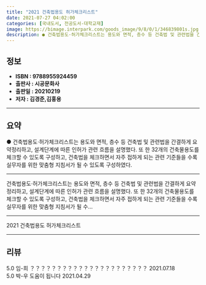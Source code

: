 ```yaml
---
title: "2021 건축법용도 허가체크리스트"
date: 2021-07-27 04:02:00
categories: [국내도서, 전공도서-대학교재]
image: https://bimage.interpark.com/goods_image/9/8/0/1/346839801s.jpg
description: ● 건축법용도·허가체크리스트는 용도와 면적, 층수 등 건축법 및 관련법을 간결하게 요약정리하고, 설계단계에 따른 인허가 관련 흐름을 설명했다. 또 한 32개의 건축물용도를 체크할 수 있도록 구성하고, 건축법을 체크하면서 자주 접하게 되는 관련 기준들을 수록 실무자를 위한 맞춤형 지침서
---
```


## **정보**

- **ISBN : 9788955924459**
- **출판사 : 시공문화사**
- **출판일 : 20210219**
- **저자 : 김경준,김홍용**

------



## **요약**

●  건축법용도·허가체크리스트는 용도와 면적, 층수 등 건축법 및 관련법을 간결하게 요약정리하고, 설계단계에 따른 인허가 관련 흐름을 설명했다. 또 한 32개의 건축물용도를 체크할 수 있도록 구성하고, 건축법을 체크하면서 자주 접하게 되는 관련 기준들을 수록 실무자를 위한 맞춤형 지침서가 될 수 있도록 구성하였다.

------

건축법용도·허가체크리스트는 용도와 면적, 층수 등 건축법 및 관련법을 간결하게 요약정리하고, 설계단계에 따른 인허가 관련 흐름을 설명했다. 또 한 32개의 건축물용도를 체크할 수 있도록 구성하고, 건축법을 체크하면서 자주 접하게 되는 관련 기준들을 수록 실무자를 위한 맞춤형 지침서가 될 수... 

------


2021 건축법용도 허가체크리스트 

------


## **리뷰** 

5.0 임-희 ？？？？？？？？？？？？？？？？？？？？？？ 2021.07.18 <br/>5.0 박-우 도움이 됩니다 2021.04.29 <br/>